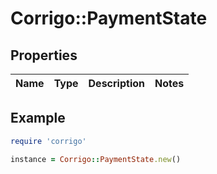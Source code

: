 # Corrigo::PaymentState

## Properties

| Name | Type | Description | Notes |
| ---- | ---- | ----------- | ----- |

## Example

```ruby
require 'corrigo'

instance = Corrigo::PaymentState.new()
```

